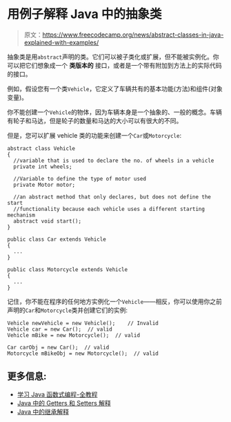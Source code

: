 # 用例子解释 Java 中的抽象类

> 原文：<https://www.freecodecamp.org/news/abstract-classes-in-java-explained-with-examples/>

抽象类是用`abstract`声明的类。它们可以被子类化或扩展，但不能被实例化。你可以把它们想象成一个 ****类版本的**** 接口，或者是一个带有附加到方法上的实际代码的接口。

例如，假设您有一个类`Vehicle`，它定义了车辆共有的基本功能(方法)和组件(对象变量)。

你不能创建一个`Vehicle`的物体，因为车辆本身是一个抽象的、一般的概念。车辆有轮子和马达，但是轮子的数量和马达的大小可以有很大的不同。

但是，您可以扩展 vehicle 类的功能来创建一个`Car`或`Motorcycle`:

```
abstract class Vehicle
{
  //variable that is used to declare the no. of wheels in a vehicle
  private int wheels;

  //Variable to define the type of motor used
  private Motor motor;

  //an abstract method that only declares, but does not define the start 
  //functionality because each vehicle uses a different starting mechanism
  abstract void start();
}

public class Car extends Vehicle
{
  ...
}

public class Motorcycle extends Vehicle
{
  ...
}
```

记住，你不能在程序的任何地方实例化一个`Vehicle`——相反，你可以使用你之前声明的`Car`和`Motorcycle`类并创建它们的实例:

```
Vehicle newVehicle = new Vehicle();    // Invalid
Vehicle car = new Car();  // valid
Vehicle mBike = new Motorcycle();  // valid

Car carObj = new Car();  // valid
Motorcycle mBikeObj = new Motorcycle();  // valid
```

## 更多信息:

*   [学习 Java 函数式编程-全教程](https://www.freecodecamp.org/news/functional-programming-in-java-course/)
*   [Java 中的 Getters 和 Setters 解释](https://www.freecodecamp.org/news/java-getters-and-setters/)
*   [Java 中的继承解释](https://www.freecodecamp.org/news/inheritance-in-java-explained/)